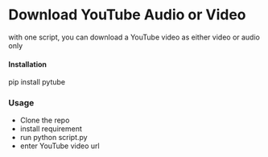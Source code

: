 # Download YouTube Audio or Video 

with one script, you can download a YouTube video as either video or audio only

#### Installation
pip install pytube

### Usage
* Clone the repo
* install requirement
* run python script.py
* enter YouTube video url